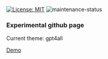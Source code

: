 [![License: MIT](https://img.shields.io/badge/License-MIT-green.svg)](https://opensource.org/licenses/MIT) <!-- get badge from https://gist.github.com/qvil/5e3ed56c26d784e51424621119cc4028 --> ![maintenance-status](https://img.shields.io/badge/maintenance-experimental-blue.svg) <!-- get badge from https://gist.github.com/taiki-e/ad73eaea17e2e0372efb76ef6b38f17b -->

### Experimental github page
Current theme: gpt4all 

[Demo](https://yxmauw.github.io/pages/)
